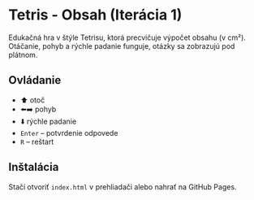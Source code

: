 # Tetris - Obsah (Iterácia 1)

Edukačná hra v štýle Tetrisu, ktorá precvičuje výpočet obsahu (v cm²).  
Otáčanie, pohyb a rýchle padanie funguje, otázky sa zobrazujú pod plátnom.

## Ovládanie
- ⬆️ otoč
- ⬅️➡️ pohyb
- ⬇️ rýchle padanie
- `Enter` – potvrdenie odpovede
- `R` – reštart

## Inštalácia
Stačí otvoriť `index.html` v prehliadači alebo nahrať na GitHub Pages.
